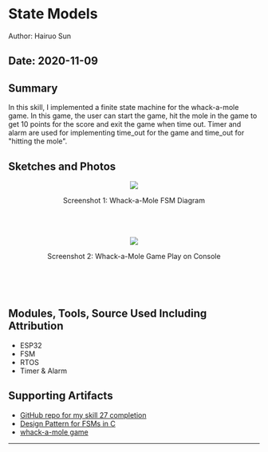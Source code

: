 #  State Models

Author: Hairuo Sun

Date: 2020-11-09
-----

## Summary
In this skill, I implemented a finite state machine for the whack-a-mole game. In this game, the user can start the game, hit the mole in the game to get 10 points for the score and exit the game when time out. Timer and alarm are used for implementing time_out for the game and time_out for "hitting the mole".


## Sketches and Photos
<div align="center">
<img src="https://github.com/BU-EC444/Sun-Hairuo/blob/master/skills/cluster-4/27/images/whack_a_mole_fsm.jpg">
<p>Screenshot 1: Whack-a-Mole FSM Diagram</p>
<br/>
<br/>
<br/>
<img src="https://github.com/BU-EC444/Sun-Hairuo/blob/master/skills/cluster-4/27/images/game_display.png">
<p>Screenshot 2: Whack-a-Mole Game Play on Console</p>
<br/>
<br/>
<br/>
</div>

## Modules, Tools, Source Used Including Attribution
* ESP32
* FSM
* RTOS
* Timer & Alarm

## Supporting Artifacts
* [GitHub repo for my skill 27 completion](https://github.com/BU-EC444/Sun-Hairuo/blob/master/skills/cluster-4/27/)
* [Design Pattern for FSMs in C](http://whizzer.bu.edu/briefs/design-patterns/dp-state-machine)
* [whack-a-mole game](https://www.crazygames.com/game/whack-a-mole)


-----

